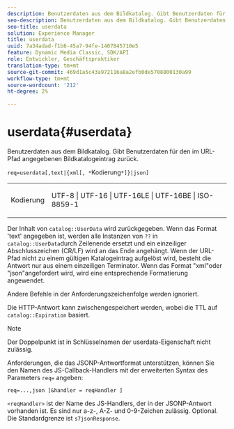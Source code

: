 ```yaml
---
description: Benutzerdaten aus dem Bildkatalog. Gibt Benutzerdaten für den im URL-Pfad angegebenen Bildkatalogeintrag zurück.
seo-description: Benutzerdaten aus dem Bildkatalog. Gibt Benutzerdaten für den im URL-Pfad angegebenen Bildkatalogeintrag zurück.
seo-title: userdata
solution: Experience Manager
title: userdata
uuid: 7a34adad-f1b6-45a7-94fe-1407845710e5
feature: Dynamic Media Classic, SDK/API
role: Entwickler, Geschäftspraktiker
translation-type: tm+mt
source-git-commit: 469d1a5c43a972116a8a2efb0de5708800130a99
workflow-type: tm+mt
source-wordcount: '212'
ht-degree: 2%

---
```



# userdata{#userdata}

Benutzerdaten aus dem Bildkatalog. Gibt Benutzerdaten für den im URL-Pfad angegebenen Bildkatalogeintrag zurück.

`req=userdata[,text|{xml[, *`Kodierung`*]}|json]`

<table id="simpletable_F9D94C83865F4216BCF7987C32FACC46"> 
 <tr class="strow"> 
  <td class="stentry"> <p><span class="varname"> Kodierung</span> </p> </td> 
  <td class="stentry"> <p><span class="codeph"> UTF-8 | UTF-16 | UTF-16LE | UTF-16BE | ISO-8859-1</span> </p></td> 
 </tr> 
</table>

Der Inhalt von `catalog::UserData` wird zurückgegeben. Wenn das Format &#39;text&#39; angegeben ist, werden alle Instanzen von `??` in `catalog::UserData`durch Zeilenende ersetzt und ein einzeiliger Abschlusszeichen (CR/LF) wird an das Ende angehängt. Wenn der URL-Pfad nicht zu einem gültigen Katalogeintrag aufgelöst wird, besteht die Antwort nur aus einem einzeiligen Terminator. Wenn das Format &quot;xml&quot;oder &quot;json&quot;angefordert wird, wird eine entsprechende Formatierung angewendet.

Andere Befehle in der Anforderungszeichenfolge werden ignoriert.

Die HTTP-Antwort kann zwischengespeichert werden, wobei die TTL auf `catalog::Expiration` basiert.

>[!NOTE]
>
>Der Doppelpunkt ist in Schlüsselnamen der userdata-Eigenschaft nicht zulässig.

Anforderungen, die das JSONP-Antwortformat unterstützen, können Sie den Namen des JS-Callback-Handlers mit der erweiterten Syntax des Parameters `req=` angeben:

`req=...,json [&handler = reqHandler ]`

`<reqHandler>` ist der Name des JS-Handlers, der in der JSONP-Antwort vorhanden ist. Es sind nur a-z-, A-Z- und 0-9-Zeichen zulässig. Optional. Die Standardgrenze ist `s7jsonResponse`.
